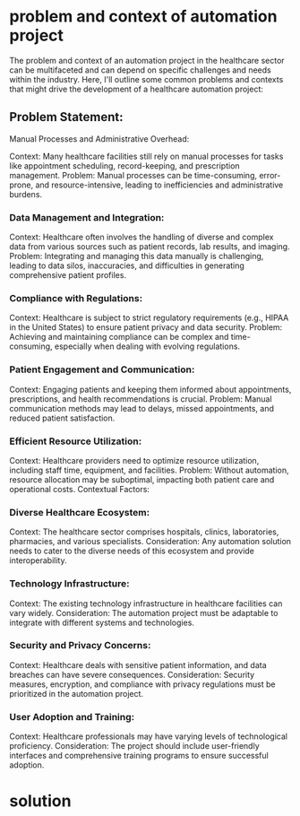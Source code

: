 # problem and context of automation project
The problem and context of an automation project in the healthcare sector can be multifaceted and can depend on specific challenges and needs within the industry. Here, I'll outline some common problems and contexts that might drive the development of a healthcare automation project:

## Problem Statement:
Manual Processes and Administrative Overhead:

Context: Many healthcare facilities still rely on manual processes for tasks like appointment scheduling, record-keeping, and prescription management.
Problem: Manual processes can be time-consuming, error-prone, and resource-intensive, leading to inefficiencies and administrative burdens.
### Data Management and Integration:

Context: Healthcare often involves the handling of diverse and complex data from various sources such as patient records, lab results, and imaging.
Problem: Integrating and managing this data manually is challenging, leading to data silos, inaccuracies, and difficulties in generating comprehensive patient profiles.
### Compliance with Regulations:

Context: Healthcare is subject to strict regulatory requirements (e.g., HIPAA in the United States) to ensure patient privacy and data security.
Problem: Achieving and maintaining compliance can be complex and time-consuming, especially when dealing with evolving regulations.
### Patient Engagement and Communication:

 Context: Engaging patients and keeping them informed about appointments, prescriptions, and health recommendations is crucial.
Problem: Manual communication methods may lead to delays, missed appointments, and reduced patient satisfaction.

### Efficient Resource Utilization:

 Context: Healthcare providers need to optimize resource utilization, including staff time, equipment, and facilities.
Problem: Without automation, resource allocation may be suboptimal, impacting both patient care and operational costs.
Contextual Factors:
### Diverse Healthcare Ecosystem:

Context: The healthcare sector comprises hospitals, clinics, laboratories, pharmacies, and various specialists.
Consideration: Any automation solution needs to cater to the diverse needs of this ecosystem and provide interoperability.

### Technology Infrastructure:

Context: The existing technology infrastructure in healthcare facilities can vary widely.
Consideration: The automation project must be adaptable to integrate with different systems and technologies.

### Security and Privacy Concerns:

Context: Healthcare deals with sensitive patient information, and data breaches can have severe consequences.
Consideration: Security measures, encryption, and compliance with privacy regulations must be prioritized in the automation project.
### User Adoption and Training:

 Context: Healthcare professionals may have varying levels of technological proficiency.
Consideration: The project should include user-friendly interfaces and comprehensive training programs to ensure successful adoption.

# solution 



